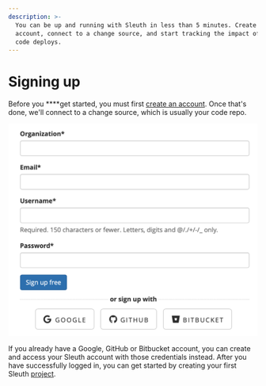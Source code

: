 ```yaml
---
description: >-
  You can be up and running with Sleuth in less than 5 minutes. Create an
  account, connect to a change source, and start tracking the impact of your
  code deploys.
---
```


# Signing up

Before you ****get started, you must first [create an account](https://app.sleuth.io/account/signup/). Once that's done, we'll connect to a change source, which is usually your code repo. 

![](.gitbook/assets/signup-sleuth.png)

If you already have a Google, GitHub or Bitbucket account, you can create and access your Sleuth account with those credentials instead. After you have successfully logged in, you can get started by creating your first Sleuth [project](projects.md#creating-a-project).

 



